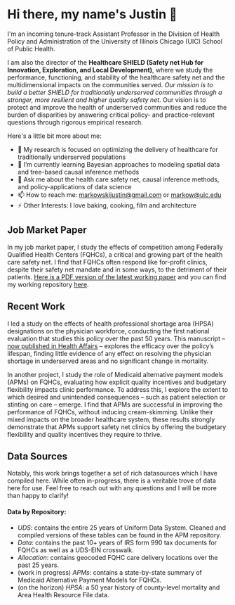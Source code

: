 # Hi there, my name's Justin 👋

I'm an incoming tenure-track Assistant Professor in the Division of Health Policy and Administration of the University of Illinois Chicago (UIC) School of Public Health. 

I am also the director of the **Healthcare SHIELD (Safety net Hub for Innovation, Exploration, and Local Development)**, where we study the performance, functioning, and stability of the healthcare safety net and the multidimensional impacts on the communities served. *Our mission is to build a better SHIELD for traditionally underserved communities through a stronger, more resilient and higher quality safety net*. Our vision is to protect and improve the health of underserved communities and reduce the burden of disparities by answering critical policy- and practice-relevant questions through rigorous empirical research. 

Here's a little bit more about me:
- 🔭 My research is focused on optimizing the delivery of healthcare for traditionally underserved populations
- 🌱 I’m currently learning Bayesian approaches to modeling spatial data and tree-based causal inference methods
- 💬 Ask me about the health care safety net, causal inference methods, and policy-applications of data science
- 📫 How to reach me: markowskijustin@gmail.com or markow@uic.edu
- ⚡ Other Interests: I love baking, cooking, film and architecture


## Job Market Paper
In my job market paper, I study the effects of competition among Federally Qualified Health Centers (FQHCs), a critical and growing part of the health care safety net. I find that FQHCs often respond like for-profit clinics, despite their safety net mandate and in some ways, to the detriment of their patients. [Here is a PDF version of the latest working paper](https://github.com/markowskijustin/Competition/blob/main/documentation/Markowski%20Writing%20Sample%20Competition.pdf) and you can find my working repository [here](https://github.com/markowskijustin/Competition).


## Recent Work
I led a study on the effects of health professional shortage area (HPSA) designations on the physician workforce, conducting the first national evaluation that studies this policy over the past 50 years. This manuscript – [now published in Health Affairs](https://www.healthaffairs.org/doi/10.1377/hlthaff.2023.00478) – explores the efficacy over the policy’s lifespan, finding little evidence of any effect on resolving the physician shortage in underserved areas and no significant change in mortality.

In another project, I study the role of Medicaid alternative payment models (APMs) on FQHCs, evaluating how explicit quality incentives and budgetary flexibility impacts clinic performance. To address this, I explore the extent to which desired and unintended consequences – such as patient selection or stinting on care – emerge. I find that APMs are successful in improving the performance of FQHCs, without inducing cream-skimming. Unlike their mixed impacts on the broader healthcare system, these results strongly demonstrate that APMs support safety net clinics by offering the budgetary flexibility and quality incentives they require to thrive. <!--You can find my working repository [here](https://github.com/markowskijustin/APMs).-->

## Data Sources

Notably, this work brings together a set of rich datasources which I have compiled here. While often in-progress, there is a veritable trove of data here for use. Feel free to reach out with any questions and I will be more than happy to clarify!

#### Data by Repository: 
- *UDS*: contains the entire 25 years of Uniform Data System. Cleaned and compiled versions of these tables can be found in the APM repository.
- *Data*: contains the past 10+ years of IRS form 990 tax documents for FQHCs as well as a UDS-EIN crosswalk.
- *Allocation*: contains geocoded FQHC care delivery locations over the past 25 years.
- (work in progress) *APMs*: contains a state-by-state summary of Medicaid Alternative Payment Models for FQHCs. 
- (on the horizon) *HPSA*: a 50 year history of county-level mortality and Area Health Resource File data.

<!--
**markowskijustin/markowskijustin** is a ✨ _special_ ✨ repository because its `README.md` (this file) appears on your GitHub profile.

Here are some ideas to get you started:

- 🔭 I’m currently working on ...
- 🌱 I’m currently learning ...
- 👯 I’m looking to collaborate on ...
- 🤔 I’m looking for help with ...
- 💬 Ask me about ...
- 📫 How to reach me: ...
- 😄 Pronouns: ...
- ⚡ Fun fact: ...
-->
